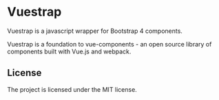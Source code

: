 Vuestrap
=========

Vuestrap is a javascript wrapper for Bootstrap 4 components. 

Vuestrap is a foundation to vue-components - an open source library of components built with Vue.js and webpack.

License
-------

The project is licensed under the MIT license.
